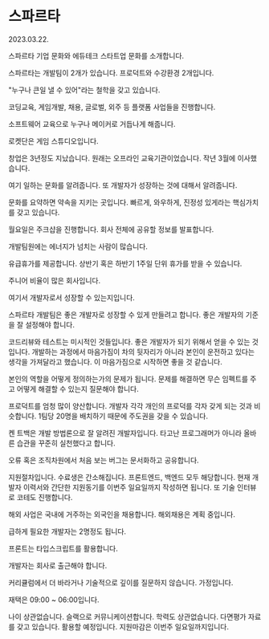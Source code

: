 # 스파르타

2023.03.22.

스파르타 기업 문화와 에듀테크 스타트업 문화를 소개합니다.

스파르타는 개발팀이 2개가 있습니다. 프로덕트와 수강환경 2개입니다.

"누구나 큰일 낼 수 있어"라는 철학을 갖고 있습니다.

코딩교육, 게임개발, 채용, 글로벌, 외주 등 플랫폼 사업들을 진행합니다.

소프트웨어 교육으로 누구나 메이커로 거듭나게 해줍니다.

로켓단은 게임 스튜디오입니다.

창업은 3년정도 지났습니다. 원래는 오프라인 교육기관이었습니다. 작년 3월에 이사했습니다.

여기 일하는 문화를 알려줍니다. 또 개발자가 성장하는 것에 대해서 알려줍니다.

문화를 요약하면 약속을 지키는 곳입니다. 빠르게, 와우하게, 진정성 있게라는 핵심가치를 갖고 있습니다.

월요일은 주크샵을 진행합니다. 회사 전체에 공유할 정보를 발표합니다.

개발팀원에는 에너지가 넘치는 사람이 많습니다.

유급휴가를 제공합니다. 상반기 혹은 하반기 1주일 단위 휴가를 받을 수 있습니다.

주니어 비율이 많은 회사입니다.

여기서 개발자로서 성장할 수 있는지입니다.

스파르타 개발팀은 좋은 개발자로 성장할 수 있게 만들려고 합니다. 좋은 개발자의 기준을 잘 설정해야 합니다.

코드리뷰와 테스트는 미시적인 것들입니다. 좋은 개발자가 되기 위해서 얻을 수 있는 것입니다. 개발하는 과정에서 마음가짐이 차의 뒷자리가 아니라 본인이 운전하고 있다는 생각을 가져달라고 했습니다. 이 마음가짐으로 시작하면 좋을 것 같습니다.

본인의 역할을 어떻게 정의하는가의 문제가 됩니다. 문제를 해결하면 무슨 임펙트를 주고 어떻게 해결할 수 있는지 질문해야 합니다.

프로덕트를 엄청 많이 양산합니다. 개발자 각각 개인의 프로덕를 각자 갖게 되는 것과 비슷합니다. 1팀당 20명을 배치하기 때문에 주도권을 갖을 수 있습니다.

켄 트백은 개발 방법론으로 잘 알려진 개발자입니다. 타고난 프로그래머가 아니라 올바른 습관을 꾸준히 실천했다고 합니다.

오류 혹은 조직차원에서 처음 보는 버그는 문서화하고 공유합니다.

지원절차입니다. 수료생은 간소해집니다. 프론트엔드, 백엔드 모두 해당합니다. 현재 개발자 이력서와 간단한 지원동기를 이번주 일요일까지 작성하면 됩니다. 또 기술 인터뷰로 코테도 진행합니다.

해외 사업은 국내에 거주하는 외국인을 채용합니다. 해외채용은 계획 중입니다.

급하게 필요한 개발자는 2명정도 됩니다.

프론트는 타입스크립트를 활용합니다.

개발자는 회사로 출근해야 합니다.

커리큘럼에서 더 바라거나 기술적으로 깊이를 질문하지 않습니다. 가정입니다.

재택은 09:00 ~ 06:00입니다.

나이 상관없습니다. 슬랙으로 커뮤니케이션합니다. 학력도 상관없습니다. 다면평가 자료를 갖고 있습니다. 활용할 예정입니다. 지원마감은 이번주 일요일까지입니다.
